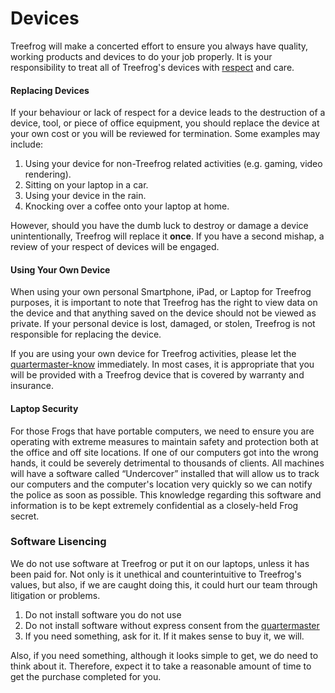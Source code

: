 # Devices

Treefrog will make a concerted effort to ensure you always have quality, working products and devices to do your job properly. It is your responsibility to treat all of Treefrog's devices with [respect](manual/respect) and care.

#### Replacing Devices

If your behaviour or lack of respect for a device leads to the destruction of a device, tool, or piece of office equipment, you should replace the device at your own cost or you will be reviewed for termination. Some examples may include:

1. Using your device for non-Treefrog related activities (e.g. gaming, video rendering).
2. Sitting on your laptop in a car.
3. Using your device in the rain.
4. Knocking over a coffee onto your laptop at home.

However, should you have the dumb luck to destroy or damage a device unintentionally, Treefrog will replace it **once**. If you have a second mishap, a review of your respect of devices will be engaged.

#### Using Your Own Device

When using your own personal Smartphone, iPad, or Laptop for Treefrog purposes, it is important to note that Treefrog has the right to view data on the device and that anything saved on the device should not be viewed as private. If your personal device is lost, damaged, or stolen, Treefrog is not responsible for replacing the device.

If you are using your own device for Treefrog activities, please let the [quartermaster-know](manual/quartermaster-know.md) immediately. In most cases, it is appropriate that you will be provided with a Treefrog device that is covered by warranty and insurance.

#### Laptop Security

For those Frogs that have portable computers, we need to ensure you are operating with extreme measures to maintain safety and protection both at the office and off site locations. If one of our computers got into the wrong hands, it could be severely detrimental to thousands of clients. All machines will have a software called “Undercover” installed that will allow us to track our computers and the computer's location very quickly so we can notify the police as soon as possible. This knowledge regarding this software and information is to be kept extremely confidential as a closely-held Frog secret.


### Software Lisencing

We do not use software at Treefrog or put it on our laptops, unless it has been paid for. Not only is it unethical and counterintuitive to Treefrog's values, but also, if we are caught doing this, it could hurt our team through litigation or problems.

1. Do not install software you do not use
2. Do not install software without express consent from the [quartermaster](manual/quartermaster.md)
3. If you need something, ask for it. If it makes sense to buy it, we will.

Also, if you need something, although it looks simple to get, we do need to think about it. Therefore, expect it to take a reasonable amount of time to get the purchase completed for you.

